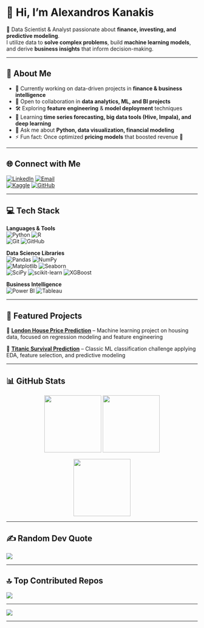 # 👋 Hi, I’m Alexandros Kanakis  

🚀 Data Scientist & Analyst passionate about **finance, investing, and predictive modeling**.  
I utilize data to **solve complex problems**, build **machine learning models**, and derive **business insights** that inform decision-making.  

---

## 💫 About Me  
- 🔎 Currently working on data-driven projects in **finance & business intelligence**  
- 🤝 Open to collaboration in **data analytics, ML, and BI projects**  
- 🛠️ Exploring **feature engineering** & **model deployment** techniques  
- 🌱 Learning **time series forecasting, big data tools (Hive, Impala), and deep learning**  
- 💬 Ask me about **Python, data visualization, financial modeling**  
- ⚡ Fun fact: Once optimized **pricing models** that boosted revenue 🚀  

---

## 🌐 Connect with Me  
[![LinkedIn](https://img.shields.io/badge/LinkedIn-%230077B5.svg?style=for-the-badge&logo=linkedin&logoColor=white)](https://www.linkedin.com/in/alexandros-kanakis/) 
[![Email](https://img.shields.io/badge/Email-D14836?style=for-the-badge&logo=gmail&logoColor=white)](mailto:alexandroskanakis@gmail.com)  
[![Kaggle](https://img.shields.io/badge/Kaggle-20BEFF?style=for-the-badge&logo=kaggle&logoColor=white)](https://www.kaggle.com/alexandroskanakis) 
[![GitHub](https://img.shields.io/badge/GitHub-121011?style=for-the-badge&logo=github&logoColor=white)](https://github.com/Akanakis1)

---

## 💻 Tech Stack  

**Languages & Tools**  
![Python](https://img.shields.io/badge/python-%233776AB.svg?style=for-the-badge&logo=python&logoColor=white) 
![R](https://img.shields.io/badge/R-%23276DC3.svg?style=for-the-badge&logo=r&logoColor=white)  
![Git](https://img.shields.io/badge/git-%23F05033.svg?style=for-the-badge&logo=git&logoColor=white) 
![GitHub](https://img.shields.io/badge/github-%23121011.svg?style=for-the-badge&logo=github&logoColor=white)  

**Data Science Libraries**  
![Pandas](https://img.shields.io/badge/pandas-%23150458.svg?style=for-the-badge&logo=pandas&logoColor=white) 
![NumPy](https://img.shields.io/badge/numpy-%23013243.svg?style=for-the-badge&logo=numpy&logoColor=white)  
![Matplotlib](https://img.shields.io/badge/matplotlib-%230C55A5.svg?style=for-the-badge&logo=plotly&logoColor=white) 
![Seaborn](https://img.shields.io/badge/seaborn-%2308A5E0.svg?style=for-the-badge&logo=plotly&logoColor=white)  
![SciPy](https://img.shields.io/badge/SciPy-%230C55A5.svg?style=for-the-badge&logo=scipy&logoColor=white) 
![scikit-learn](https://img.shields.io/badge/scikit--learn-%23F7931E.svg?style=for-the-badge&logo=scikitlearn&logoColor=white) 
![XGBoost](https://img.shields.io/badge/XGBoost-%23F80000.svg?style=for-the-badge&logo=xgboost&logoColor=white)  

**Business Intelligence**  
![Power BI](https://img.shields.io/badge/power_bi-F2C811?style=for-the-badge&logo=powerbi&logoColor=black) 
![Tableau](https://img.shields.io/badge/Tableau-%23E97627.svg?style=for-the-badge&logo=tableau&logoColor=white)  

---

## 📂 Featured Projects  

🔹 [**London House Price Prediction**](https://github.com/Akanakis1/London_House_Price_Prediction) – Machine learning project on housing data, focused on regression modeling and feature engineering  

🔹 [**Titanic Survival Prediction**](https://github.com/Akanakis1/Titanic_Machine_Learning_from_Disaster) – Classic ML classification challenge applying EDA, feature selection, and predictive modeling  

---

## 📊 GitHub Stats  

<p align="center">
  <img src="https://github-readme-stats.vercel.app/api?username=Akanakis1&theme=dark&hide_border=true&include_all_commits=true&count_private=true" height="150"/>
  <img src="https://nirzak-streak-stats.vercel.app/?user=Akanakis1&theme=dark&hide_border=true" height="150"/>
</p>

<p align="center">
  <img src="https://github-readme-stats.vercel.app/api/top-langs/?username=Akanakis1&theme=dark&hide_border=true&layout=compact" height="150"/>
</p>

---

## ✍️ Random Dev Quote  
![](https://quotes-github-readme.vercel.app/api?type=horizontal&theme=radical)  

---

## 🔝 Top Contributed Repos  
![](https://github-contributor-stats.vercel.app/api?username=Akanakis1&limit=5&theme=dark&combine_all_yearly_contributions=true)  

---

[![](https://visitcount.itsvg.in/api?id=Akanakis1&icon=0&color=0)](https://visitcount.itsvg.in)

---
